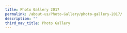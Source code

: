 ```yaml
---
title: Photo Gallery 2017
permalink: /about-us/Photo-Gallery/photo-gallery-2017/
description: ""
third_nav_title: Photo Gallery
---
```

